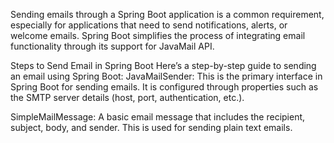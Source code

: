 Sending emails through a Spring Boot application is a common requirement, especially for applications that need to send notifications, alerts, or welcome emails. Spring Boot simplifies the process of integrating email functionality through its support for JavaMail API.

Steps to Send Email in Spring Boot
Here’s a step-by-step guide to sending an email using Spring Boot:
JavaMailSender: This is the primary interface in Spring Boot for sending emails. It is configured through properties such as the SMTP server details (host, port, authentication, etc.).

SimpleMailMessage: A basic email message that includes the recipient, subject, body, and sender. This is used for sending plain text emails.
